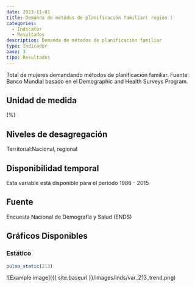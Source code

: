 ```yaml
---
date: 2023-11-01
title: Demanda de métodos de planificación familiar( region )
categories:
  - Indicator
  - Resultados
description: Demanda de métodos de planificación familiar
type: Indicador
base: 3
tipo: Resultados
--- 
```


Total de mujeres demandando métodos de planificación familiar.
Fuente: Banco Mundial basado en el Demographic and Health Surveys Program.

## Unidad de medida
(%)

## Niveles de desagregación
Territorial:Nacional, regional

## Disponibilidad temporal
Esta variable está disponible para el periodo 1986 - 2015

## Fuente
Encuesta Nacional de Demografía y Salud (ENDS)

## Gráficos Disponibles

### Estático

``` R
pulso_static(213)
```

![Example image]({{ site.baseurl }}/images/inds/var_213_trend.png)